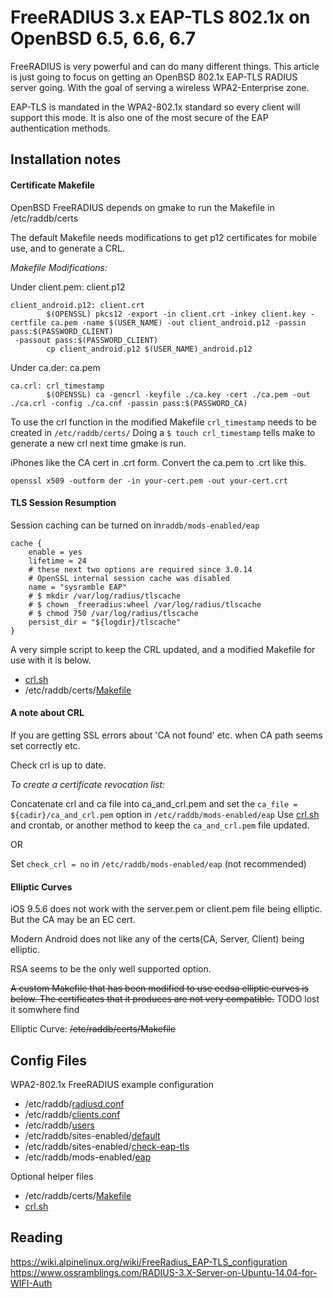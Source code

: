 # FreeRADIUS 3.x EAP-TLS 802.1x on OpenBSD 6.5, 6.6, 6.7

FreeRADIUS is very powerful and can do many different things.
This article is just going to focus on getting an OpenBSD 802.1x EAP-TLS RADIUS server going.
With the goal of serving a wireless WPA2-Enterprise zone.

EAP-TLS is mandated in the WPA2-802.1x standard so every client will support this mode.
It is also one of the most secure of the EAP authentication methods.

## Installation notes

#### Certificate Makefile

OpenBSD FreeRADIUS depends on gmake to run the Makefile in /etc/raddb/certs

The default Makefile needs modifications to get p12 certificates for mobile use, and to generate a CRL.

*Makefile Modifications:*

Under client.pem: client.p12

```
client_android.p12: client.crt
        $(OPENSSL) pkcs12 -export -in client.crt -inkey client.key -certfile ca.pem -name $(USER_NAME) -out client_android.p12 -passin pass:$(PASSWORD_CLIENT)
 -passout pass:$(PASSWORD_CLIENT)
        cp client_android.p12 $(USER_NAME)_android.p12
```

Under ca.der: ca.pem

```
ca.crl: crl_timestamp
        $(OPENSSL) ca -gencrl -keyfile ./ca.key -cert ./ca.pem -out ./ca.crl -config ./ca.cnf -passin pass:$(PASSWORD_CA)
```

To use the crl function in the modified Makefile `crl_timestamp` needs to be created in `/etc/raddb/certs/`
Doing a `$ touch crl_timestamp` tells make to generate a new crl next time gmake is run.

iPhones like the CA cert in .crt form. Convert the ca.pem to .crt like this.

```
openssl x509 -outform der -in your-cert.pem -out your-cert.crt
```

#### TLS Session Resumption

Session caching can be turned on in`raddb/mods-enabled/eap`

```
cache {
    enable = yes
    lifetime = 24
	# these next two options are required since 3.0.14
	# OpenSSL internal session cache was disabled
	name = "sysramble EAP"
    # $ mkdir /var/log/radius/tlscache
	# $ chown _freeradius:wheel /var/log/radius/tlscache
	# $ chmod 750 /var/log/radius/tlscache
    persist_dir = "${logdir}/tlscache"
}
```

A very simple script to keep the CRL updated, and a modified Makefile for use with it is below.

* [crl.sh](./files/crl.sh)
* /etc/raddb/certs/[Makefile](./files/etc/raddb/certs/Makefile)

#### A note about CRL

If you are getting SSL errors about 'CA not found' etc. when CA path seems set correctly etc.

Check crl is up to date.

*To create a certificate revocation list:*

Concatenate crl and ca file into ca_and_crl.pem and set the `ca_file = ${cadir}/ca_and_crl.pem` option in `/etc/raddb/mods-enabled/eap`
Use [crl.sh](./files/crl.sh) and crontab, or another method to keep the `ca_and_crl.pem` file updated.



OR

Set `check_crl = no` in `/etc/raddb/mods-enabled/eap` (not recommended)

#### Elliptic Curves

iOS 9.5.6 does not work with the server.pem or client.pem file being elliptic. But the CA may be an EC cert.

Modern Android does not like any of the certs(CA, Server, Client) being elliptic.

RSA seems to be the only well supported option.

~~A custom Makefile that has been modified to use ecdsa elliptic curves is below.
The certificates that it produces are not very compatible.~~ TODO lost it somwhere find
	
Elliptic Curve: ~~/etc/raddb/certs/Makefile~~

## Config Files

WPA2-802.1x FreeRADIUS example configuration

* /etc/raddb/[radiusd.conf](./files/etc/raddb/radiusd.conf)
* /etc/raddb/[clients.conf](./files/etc/raddb/clients.conf)
* /etc/raddb/[users](./files/etc/raddb/users)
* /etc/raddb/sites-enabled/[default](./files/etc/raddb/sites-enabled/default)
* /etc/raddb/sites-enabled/[check-eap-tls](./files/etc/raddb/sites-enabled/check-eap-tls)
* /etc/raddb/mods-enabled/[eap](./files/etc/raddb/mods-enabled/eap)

Optional helper files

* /etc/raddb/certs/[Makefile](./files/etc/raddb/certs/Makefile)
* [crl.sh](./files/crl.sh)

## Reading
https://wiki.alpinelinux.org/wiki/FreeRadius_EAP-TLS_configuration
https://www.ossramblings.com/RADIUS-3.X-Server-on-Ubuntu-14.04-for-WIFI-Auth

